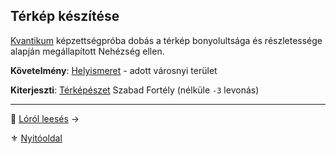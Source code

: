 ## Térkép készítése

[Kvantikum](kepzettsegek.szekunder/kvantikum.md) képzettségpróba dobás a térkép bonyolultsága és részletessége alapján megállapított Nehézség ellen.

**Követelmény**: [Helyismeret](fortelyok.kiemelt/helyismeret.md) - adott városnyi terület

**Kiterjeszti**: [Térképészet](fortelyok.szabad/terkepeszet.md) Szabad Fortély (nélküle `-3` levonás)

---

🔗 [Lóról leesés](156_lorol_leeses.md) →

⚜️ [Nyitóoldal](start.md)
